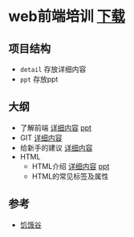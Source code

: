 # web前端培训 [下载](https://github.com/iamjoel/front-end-note/archive/master.zip)

## 项目结构
* `detail` 存放详细内容
* `ppt` 存放ppt

## 大纲
* 了解前端 [详细内容](detail/about.md) [ppt](ppt/about.html)
* GIT [详细内容](detail/git.md)
* 给新手的建议 [详细内容](detail/suggest.md)
* HTML
    * HTML介绍 [详细内容](detail/html/intro.md) [ppt](ppt/html/intro)
    * HTML的常见标签及属性

## 参考
* [饥饿谷](http://kejian.sinaapp.com/)

